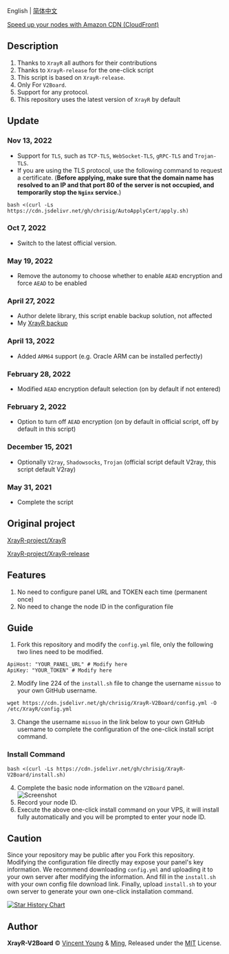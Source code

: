 <!--
 * @Author: Vincent Young
 * @Date: 2022-07-26 02:19:56
 * @LastEditors: Vincent Young
 * @LastEditTime: 2023-01-26 04:20:43
 * @FilePath: /XrayR-V2Board/README.md
 * @Telegram: https://t.me/missuo
 * 
 * Copyright © 2022 by Vincent, All Rights Reserved. 
-->
English | [简体中文](https://github.com/chrisig/XrayR-V2Board/blob/main/README_CN.md)

[Speed up your nodes with Amazon CDN (CloudFront)](https://github.com/missuo/XrayR-V2Board/blob/main/CloudFront.md)

## Description
1. Thanks to `XrayR` all authors for their contributions
2. Thanks to `XrayR-release` for the one-click script
3. This script is based on `XrayR-release`.
4. Only For `V2Board`.
5. Support for any protocol.
6. This repository uses the latest version of `XrayR` by default

## Update
### Nov 13, 2022
- Support for `TLS`, such as `TCP-TLS`, `WebSocket-TLS`, `gRPC-TLS` and `Trojan-TLS`.
- If you are using the TLS protocol, use the following command to request a certificate. (**Before applying, make sure that the domain name has resolved to an IP and that port 80 of the server is not occupied, and temporarily stop the `Nginx` service.**)
```shell
bash <(curl -Ls https://cdn.jsdelivr.net/gh/chrisig/AutoApplyCert/apply.sh)
```
### Oct 7, 2022
- Switch to the latest official version.
### May 19, 2022
- Remove the autonomy to choose whether to enable `AEAD` encryption and force `AEAD` to be enabled
### April 27, 2022
- Author delete library, this script enable backup solution, not affected
- My [XrayR backup](https://github.com/chrisig/XrayR)
### April 13, 2022
- Added `ARM64` support (e.g. Oracle ARM can be installed perfectly)
### February 28, 2022
- Modified `AEAD` encryption default selection (on by default if not entered)
### February 2, 2022
- Option to turn off `AEAD` encryption (on by default in official script, off by default in this script)
### December 15, 2021
- Optionally `V2ray`, `Shadowsocks`, `Trojan` (official script default V2ray, this script default V2ray)
### May 31, 2021
- Complete the script

## Original project
[XrayR-project/XrayR](https://github.com/XrayR-project/XrayR)

[XrayR-project/XrayR-release](https://github.com/XrayR-project/XrayR-release)

## Features
1. No need to configure panel URL and TOKEN each time (permanent once)
2. No need to change the node ID in the configuration file

## Guide
1. Fork this repository and modify the `config.yml` file, only the following two lines need to be modified.
```shell
ApiHost: "YOUR_PANEL_URL" # Modify here
ApiKey: "YOUR_TOKEN" # Modify here
```
2. Modify line 224 of the `install.sh` file to change the username `missuo` to your own GitHub username.
```
wget https://cdn.jsdelivr.net/gh/chrisig/XrayR-V2Board/config.yml -O /etc/XrayR/config.yml
```
3. Change the username `missuo` in the link below to your own GitHub username to complete the configuration of the one-click install script command.
### Install Command
```
bash <(curl -Ls https://cdn.jsdelivr.net/gh/chrisig/XrayR-V2Board/install.sh)
```
4. Complete the basic node information on the `V2Board` panel.
![Screenshot](https://files.xiami.com/cpp/07d8ec1a38a5462c3afbfac41413b8af/1622434730321.png)
5. Record your node ID.
6. Execute the above one-click install command on your VPS, it will install fully automatically and you will be prompted to enter your node ID.

## Caution
Since your repository may be public after you Fork this repository. Modifying the configuration file directly may expose your panel's key information. We recommend downloading `config.yml` and uploading it to your own server after modifying the information. And fill in the `install.sh` with your own config file download link. Finally, upload `install.sh` to your own server to generate your own one-click installation command.

[![Star History Chart](https://api.star-history.com/svg?repos=missuo/XrayR-V2Board&type=Date)](https://star-history.com/#fanux/missuo/XrayR-V2Board)


## Author

**XrayR-V2Board** © [Vincent Young](https://github.com/missuo) & [Ming](https://github.com/Chenming00), Released under the [MIT](./LICENSE) License.<br>
